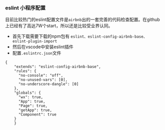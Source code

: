 ### eslint 小程序配置
目前比较热门的eslint配置文件是`airbnb`出的一套完善的代码检查配置。在github上已经有了高达7W个start，所以还是比较受业界认同。
+ 首先下载需要下载的npm包有 `eslint、eslint-config-airbnb-base、eslint-plugin-import`
+ 然后在vscode中安装eslint插件
+ 配置`.eslintrc.json`文件
```
{
    "extends": "eslint-config-airbnb-base",
    "rules": {
      "no-console": "off",
      "no-unused-vars": [0],
      "no-underscore-dangle": [0]
    },
    "globals": {
      "wx": true,
      "App": true,
      "Page": true,
      "getApp": true,
      "Component": true
    }
    }
  
```